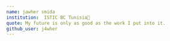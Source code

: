 ```yaml
---
name: jawher smida 
institution:  ISTIC BC Tunisia🚩 
quote: My future is only as good as the work I put into it. 
github_user: j4wher
---
```


